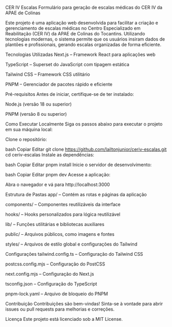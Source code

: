 CER IV Escalas
Formulário para geração de escalas médicas do CER IV da APAE de Colinas

Este projeto é uma aplicação web desenvolvida para facilitar a criação e gerenciamento de escalas médicas no Centro Especializado em Reabilitação (CER IV) da APAE de Colinas do Tocantins. 
Utilizando tecnologias modernas, o sistema permite que os usuários insiram dados de plantões e profissionais, gerando escalas organizadas de forma eficiente.

Tecnologias Utilizadas
Next.js – Framework React para aplicações web

TypeScript – Superset do JavaScript com tipagem estática

Tailwind CSS – Framework CSS utilitário

PNPM – Gerenciador de pacotes rápido e eficiente

Pré-requisitos
Antes de iniciar, certifique-se de ter instalado:

Node.js (versão 18 ou superior)

PNPM (versão 8 ou superior)

Como Executar Localmente
Siga os passos abaixo para executar o projeto em sua máquina local:

Clone o repositório:

bash
Copiar
Editar
git clone https://github.com/lailtonjunior/ceriv-escalas.git
cd ceriv-escalas
Instale as dependências:

bash
Copiar
Editar
pnpm install
Inicie o servidor de desenvolvimento:

bash
Copiar
Editar
pnpm dev
Acesse a aplicação:

Abra o navegador e vá para http://localhost:3000

Estrutura de Pastas
app/ – Contém as rotas e páginas da aplicação

components/ – Componentes reutilizáveis da interface

hooks/ – Hooks personalizados para lógica reutilizável

lib/ – Funções utilitárias e bibliotecas auxiliares

public/ – Arquivos públicos, como imagens e fontes

styles/ – Arquivos de estilo global e configurações do Tailwind

Configurações
tailwind.config.ts – Configuração do Tailwind CSS

postcss.config.mjs – Configuração do PostCSS

next.config.mjs – Configuração do Next.js

tsconfig.json – Configuração do TypeScript

pnpm-lock.yaml – Arquivo de bloqueio do PNPM

Contribuição
Contribuições são bem-vindas! Sinta-se à vontade para abrir issues ou pull requests para melhorias e correções.

Licença
Este projeto está licenciado sob a MIT License.

